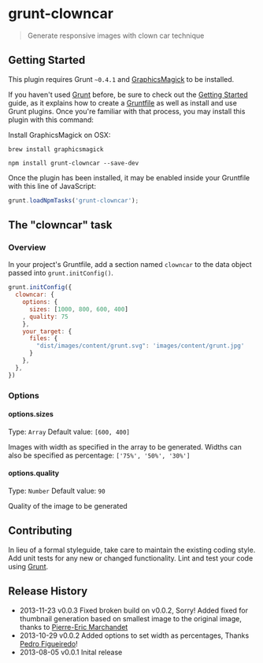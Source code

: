 # grunt-clowncar

> Generate responsive images with clown car technique

## Getting Started
This plugin requires Grunt `~0.4.1` and [GraphicsMagick](http://www.graphicsmagick.org/) to be installed.

If you haven't used [Grunt](http://gruntjs.com/) before, be sure to check out the [Getting Started](http://gruntjs.com/getting-started) guide, as it explains how to create a [Gruntfile](http://gruntjs.com/sample-gruntfile) as well as install and use Grunt plugins. Once you're familiar with that process, you may install this plugin with this command:

Install GraphicsMagick on OSX:

```shell
brew install graphicsmagick
```

```shell
npm install grunt-clowncar --save-dev
```

Once the plugin has been installed, it may be enabled inside your Gruntfile with this line of JavaScript:

```js
grunt.loadNpmTasks('grunt-clowncar');
```

## The "clowncar" task

### Overview
In your project's Gruntfile, add a section named `clowncar` to the data object passed into `grunt.initConfig()`.

```js
grunt.initConfig({
  clowncar: {
    options: {
      sizes: [1000, 800, 600, 400]
    , quality: 75
    },
    your_target: {
      files: {
        "dist/images/content/grunt.svg": 'images/content/grunt.jpg'
      }
    },
  },
})
```

### Options

#### options.sizes
Type: `Array`
Default value: `[600, 400]`

Images with width as specified in the array to be generated.
Widths can also be specified as percentage: `['75%', '50%', '30%']`

#### options.quality
Type: `Number`
Default value: `90`

Quality of the image to be generated

## Contributing
In lieu of a formal styleguide, take care to maintain the existing coding style. Add unit tests for any new or changed functionality. Lint and test your code using [Grunt](http://gruntjs.com/).

## Release History
* 2013-11-23  v0.0.3 Fixed broken build on v0.0.2, Sorry! Added fixed for thumbnail generation based on smallest image to the original image, thanks to [Pierre-Eric Marchandet](https://github.com/PEM--)
* 2013-10-29  v0.0.2 Added options to set width as percentages, Thanks [Pedro Figueiredo](https://github.com/pfig)!
* 2013-08-05  v0.0.1 Inital release
